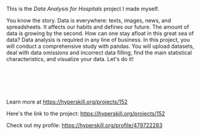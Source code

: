 This is the *Data Analysis for Hospitals* project I made myself.


<div>
<p>You know the story. Data is everywhere: texts, images, news, and spreadsheets. It affects our habits and defines our future. The amount of data is growing by the second. How can one stay afloat in this great sea of data? Data analysis is required in any line of business. In this project, you will conduct a comprehensive study with pandas. You will upload datasets, deal with data omissions and incorrect data filling, find the main statistical characteristics, and visualize your data. Let's do it!</p>

<p><br>
 </p>
</div><br/><br/>Learn more at <a href="https://hyperskill.org/projects/152?utm_source=ide&utm_medium=ide&utm_campaign=ide&utm_content=project-card">https://hyperskill.org/projects/152</a>

Here's the link to the project: https://hyperskill.org/projects/152

Check out my profile: https://hyperskill.org/profile/479722283